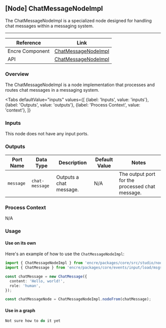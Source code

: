 ## **[Node] ChatMessageNodeImpl**

The ChatMessageNodeImpl is a specialized node designed for handling chat messages within a messaging system.

---

| Reference | Link |
| --- | --- |
| Encre Component | [ChatMessageNodeImpl]() |
| API | [ChatMessageNodeImpl]() |

### Overview

The ChatMessageNodeImpl is a node implementation that processes and routes chat messages in a messaging system. 

<Tabs
  defaultValue="inputs"
  values={[
    {label: 'Inputs', value: 'inputs'},
    {label: 'Outputs', value: 'outputs'},
    {label: 'Process Context', value: 'context'},
  ]}
>

<TabItem value="inputs">

### Inputs

This node does not have any input ports.

</TabItem>

<TabItem value="outputs">

### Outputs

| Port Name | Data Type | Description | Default Value | Notes |
| --- | --- | --- | --- | --- |
| `message` | `chat-message` | Outputs a chat message. | N/A | The output port for the processed chat message. |

</TabItem>

<TabItem value="context">

### Process Context
N/A

</TabItem>

</Tabs>

### Usage

#### Use on its own

Here's an example of how to use the `ChatMessageNodeImpl`:

```typescript
import { ChatMessageNodeImpl } from 'encre/packages/core/src/studio/nodes/input/message.node.ts';
import { ChatMessage } from 'encre/packages/core/events/input/load/msgs/chat.js'

const chatMessage = new ChatMessage({
  content: 'Hello, world!',
  role: 'human',
});

const chatMessageNode = ChatMessageNodeImpl.nodeFrom(chatMessage);

```

#### Use in a graph
```typescript
Not sure how to do it yet
```